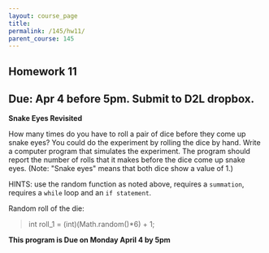 ```yaml
---
layout: course_page
title: 
permalink: /145/hw11/
parent_course: 145
---
```


Homework 11
----

Due: Apr 4 before 5pm. Submit to D2L dropbox.
----

**Snake Eyes Revisited**


How many times do you have to roll a pair of dice before they come up snake eyes? You could do the experiment by rolling the dice by hand. Write a computer program that simulates the experiment. The program should report the number of rolls that it makes before the dice come up snake eyes. (Note: "Snake eyes" means that both dice show a value of 1.) 

HINTS: use the random function as noted above, requires a ```summation```, requires a ```while``` loop and an ```if statement```.


Random roll of the die:

>	int roll_1 = (int)(Math.random()*6) + 1;



**This program is Due on Monday April 4 by 5pm**